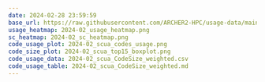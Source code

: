 ```yaml
---
date: 2024-02-28 23:59:59
base_url: https://raw.githubusercontent.com/ARCHER2-HPC/usage-data/main/allusers/2024/01
usage_heatmap: 2024-02_usage_heatmap.png
sc_heatmap: 2024-02_sc_heatmap.png
code_usage_plot: 2024-02_scua_codes_usage.png
code_size_plot: 2024-02_scua_top15_boxplot.png
code_usage_data: 2024-02_scua_CodeSize_weighted.csv
code_usage_table: 2024-02_scua_CodeSize_weighted.md
---
```

